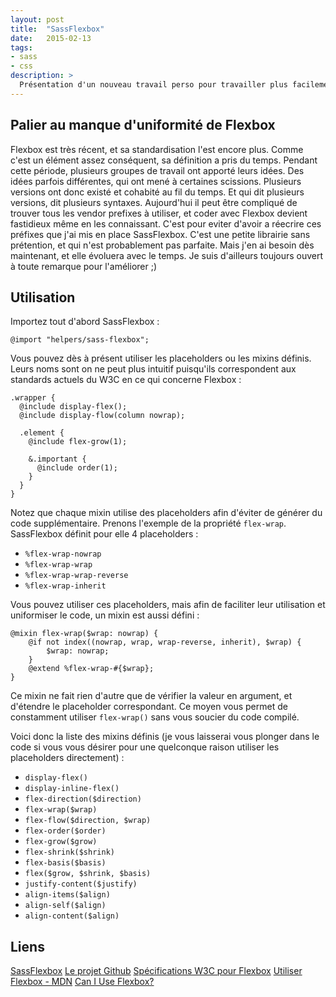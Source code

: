 ```yaml
---
layout: post
title:  "SassFlexbox"
date:   2015-02-13
tags:
- sass
- css
description: >
  Présentation d'un nouveau travail perso pour travailler plus facilement avec Flexbox.
---
```


## Palier au manque d'uniformité de Flexbox

Flexbox est très récent, et sa standardisation l'est encore plus. Comme c'est un élément assez conséquent, sa définition a pris du temps. Pendant cette période, plusieurs groupes de travail ont apporté leurs idées. Des idées parfois différentes, qui ont mené à certaines scissions. Plusieurs versions ont donc existé et cohabité au fil du temps. Et qui dit plusieurs versions, dit plusieurs syntaxes.
Aujourd'hui il peut être compliqué de trouver tous les vendor prefixes à utiliser, et coder avec Flexbox devient fastidieux même en les connaissant.
C'est pour eviter d'avoir a réecrire ces préfixes que j'ai mis en place SassFlexbox. C'est une petite librairie sans prétention, et qui n'est probablement pas parfaite. Mais j'en ai besoin dès maintenant, et elle évoluera avec le temps. Je suis d'ailleurs toujours ouvert à toute remarque pour l'améliorer ;)

## Utilisation

Importez tout d'abord SassFlexbox :

    @import "helpers/sass-flexbox";

Vous pouvez dès à présent utiliser les placeholders ou les mixins définis. Leurs noms sont on ne peut plus intuitif puisqu'ils correspondent aux standards actuels du W3C en ce qui concerne Flexbox :

    .wrapper {
      @include display-flex();
      @include display-flow(column nowrap);

      .element {
        @include flex-grow(1);

        &.important {
          @include order(1);
        }
      }
    }

Notez que chaque mixin utilise des placeholders afin d'éviter de générer du code supplémentaire. Prenons l'exemple de la propriété `flex-wrap`. SassFlexbox définit pour elle 4 placeholders :

- `%flex-wrap-nowrap`
- `%flex-wrap-wrap`
- `%flex-wrap-wrap-reverse`
- `%flex-wrap-inherit`

Vous pouvez utiliser ces placeholders, mais afin de faciliter leur utilisation et uniformiser le code, un mixin est aussi défini :

    @mixin flex-wrap($wrap: nowrap) {
        @if not index((nowrap, wrap, wrap-reverse, inherit), $wrap) {
            $wrap: nowrap;
        }
        @extend %flex-wrap-#{$wrap};
    }

Ce mixin ne fait rien d'autre que de vérifier la valeur en argument, et d'étendre le placeholder correspondant. Ce moyen vous permet de constamment utiliser `flex-wrap()` sans vous soucier du code compilé.

Voici donc la liste des mixins définis (je vous laisserai vous plonger dans le code si vous vous désirer pour une quelconque raison utiliser les placeholders directement) :

- `display-flex()`
- `display-inline-flex()`
- `flex-direction($direction)`
- `flex-wrap($wrap)`
- `flex-flow($direction, $wrap)`
- `flex-order($order)`
- `flex-grow($grow)`
- `flex-shrink($shrink)`
- `flex-basis($basis)`
- `flex($grow, $shrink, $basis)`
- `justify-content($justify)`
- `align-items($align)`
- `align-self($align)`
- `align-content($align)`

## Liens
[SassFlexbox](http://smarchal.com/sass-flexbox/)
[Le projet Github](https://github.com/zessx/sass-flexbox)
[Spécifications W3C pour Flexbox](http://www.w3.org/TR/css3-flexbox/)
[Utiliser Flexbox - MDN](https://developer.mozilla.org/en-US/docs/Web/Guide/CSS/Flexible_boxes)
[Can I Use Flexbox?](http://caniuse.com/#feat=flexbox)